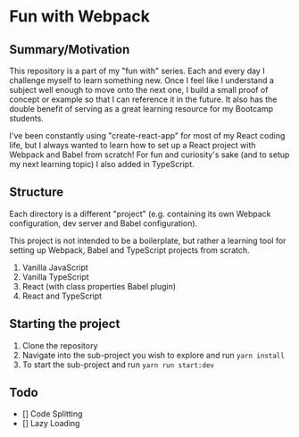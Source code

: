 # Fun with Webpack


## Summary/Motivation

This repository is a part of my "fun with" series. Each and every day I challenge myself to learn something new. Once I feel like I understand a subject well enough to move onto the next one, I build a small proof of concept or example so that I can reference it in the future. It also has the double benefit of serving as a great learning resource for my Bootcamp students.

I've been constantly using "create-react-app" for most of my React coding life, but I always wanted to learn how to set up a React project with Webpack and Babel from scratch! For fun and curiosity's sake (and to setup my next learning topic) I also added in TypeScript. 

## Structure

Each directory is a different "project" (e.g. containing its own Webpack configuration, dev server and Babel configuration).

This project is not intended to be a boilerplate, but rather a learning tool for setting up Webpack, Babel and TypeScript projects from scratch.

1. Vanilla JavaScript
2. Vanilla TypeScript
3. React (with class properties Babel plugin)
4. React and TypeScript

## Starting the project

1. Clone the repository
2. Navigate into the sub-project you wish to explore and run `yarn install`
3. To start the sub-project and run `yarn run start:dev`


## Todo

- [] Code Splitting
- [] Lazy Loading

